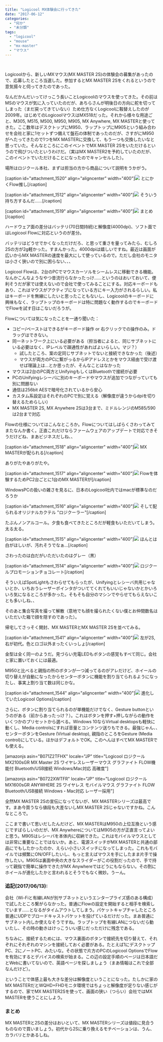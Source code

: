 ```yaml
---
title: "Logicool MX体験会に行ってきた"
date: "2017-06-12"
categories: 
  - "何か"
  - "未分類"
tags: 
  - "logicool"
  - "mouse"
  - "mx-master"
  - "マウス"
---
```


 

Logicoolから、新しいMXマウス(MX MASTER 2S)の体験会の募集があったので、応募したところ当選した。参加するとMX MASTER 2Sをくれるというので意気揚々と伺ってきたのであった。

なんだかんだいってけっこう長いことLogicoolのマウスを使ってきた。その前はMSのマウスが気に入っていたのだが、あちらさんが明後日の方向に舵を切ってしまった（まだ戻ってきていない）ため仕方なくLogicoolに鞍替えしたのが2009年。はじめてのLogicoolマウスはMX518だった。それから様々な用途ごと、M305, M515, M500, M950, M905, MX Anywhere, MX MASTERと使ってきた。ここ数年はデスクトップにM950、ラップトップにM905という組み合わせを会社と家に1セットずつ備えて盤石の体制であったのだが、さすがにM950がへたってきたので1つをMX MASTERに交換して、もう一つも交換したいなと思っていた。そんなところにこのイベントでMX MASTER 2Sをいただけるというので飛びついたというわけだ。（実はMX MASTER2を予約していたのだが、このイベントでいただけることになったのでキャンセルした）。

場所はロジクール本社、まずは担当の方から商品について説明をうかがう。

\[caption id="attachment\_1520" align="aligncenter" width="400"\]![](https://blog.naotaco.com/wp-content/uploads/2017/06/DSC06468-400x267.jpg) とにかくFlow推し\[/caption\]

\[caption id="attachment\_1512" align="aligncenter" width="400"\]![](https://blog.naotaco.com/wp-content/uploads/2017/06/DSC06464-400x267.jpg) そういう持ち方するんだ……\[/caption\]

\[caption id="attachment\_1519" align="aligncenter" width="400"\][![](https://blog.naotaco.com/wp-content/uploads/2017/06/DSC06470-400x267.jpg)](https://blog.naotaco.com/wp-content/uploads/2017/06/DSC06470.jpg) まとめ\[/caption\]

ハードウェア面の差分はバッテリ(70日間持続)と解像度(4000dpi)、ソフト面ではLogicool Flowに対応というのが差分。

バッテリはどうせでかくなっただけだろ、と思って重さを量ってみたら、むしろ2Sの方が2g軽かった。すまんかった。4000dpiは嬉しいですね。最近は画面が広いからMX MASTERの速度を最大にして使っているので。ただし会社のモニタは小さく狭いので別に困らない、、、

Logicool Flowは、2台のPCでマウスカーソルをシームレスに移動できる機能。なんかこんなようなやつ昔流行らなかったっけ……というのはおいておいて、便利そうだが家では使えないので会社で使ってみることにする。対応キーボードもあり、これはマウスがアクティブになっている方にキー入力がされるらしい。私はキーボードを無線にしたいと思ったこともないし、Logicoolのキーボードに興味もなく、ラップトップのキーボードは特に問題なく動作するのでキーボードでFlowを試す日はこないだろうが。

Flowについては気になったことを一通り聞いた：

- コピー/ペーストはできるがキーボード操作 or 右クリックでの操作のみ。ドラッグはできない。
- 同一ネットワーク上にいる必要がある（担当者によると、同じサブネットにいる必要はなく、IPレベルで疎通性があればよいらしい。マジ？）
    - 試したところ、案の定同じサブネットでないと接続できなかった（後述）
    - マウスが両方のPCに繋がっるからIPアドレスとかをマウス経由で受け渡せば理論上は…とか思ったが、そんなことはなかった
- マウスは2台のPC両方とUnifyingもしくはBluetoothで接続が必要
- PCのUnifyingレシーバに別のキーボードやマウスが追加でつながっていても別に問題ない
- 通信は256bit AESで暗号化されているから安心
- カスタム系設定はそれぞれのPCで別に覚える（解像度が違うからdpiを切り替えるためらしい）
- MX MASTER 2S, MX Anywhere 2Sは3台まで、ミドルレンジのM585/590は2台まで対応

Flowの仕様についてはこんなところか。Flowについてはしばらくさわってみてまたなんか書く。正直これだけならファームウェアのアップデートで対応できそうだけどね、まあビジネスだしね、、

\[caption id="attachment\_1518" align="aligncenter" width="400"\]![](https://blog.naotaco.com/wp-content/uploads/2017/06/DSC06471-400x267.jpg) MX MASTERが配られる\[/caption\]

ありがたやありがたや。

\[caption id="attachment\_1517" align="aligncenter" width="400"\]![](https://blog.naotaco.com/wp-content/uploads/2017/06/DSC06473-400x267.jpg) Flowを体験するためPC2台ごとに1台のMX MASTERが\[/caption\]

WindowsPCの扱いの雑さを見るに、日本のLogicool社内ではmacが標準なのだろうか

\[caption id="attachment\_1516" align="aligncenter" width="400"\]![](https://blog.naotaco.com/wp-content/uploads/2017/06/DSC06474-400x267.jpg) そして配られるオリジナルカクテル "ロジクーラー"\[/caption\]

たぶんノンアルコール。夕食も食べてきたところだが軽食もいただいてしまう。太る太る。

\[caption id="attachment\_1515" align="aligncenter" width="400"\]![](https://blog.naotaco.com/wp-content/uploads/2017/06/DSC06476-400x267.jpg) ほんとは白がほしいが、汚れそうでなぁ…\[/caption\]

さわったのは白だがいただいたのはグレー（黒）

\[caption id="attachment\_1514" align="aligncenter" width="400"\]![](https://blog.naotaco.com/wp-content/uploads/2017/06/DSC06477-400x267.jpg) ロジクールプロモーションチョコレート\[/caption\]

そういえばSpotLightもさわらせてもらったが、Unifyingとレシーバ共用じゃないとか、いちおうレーザーポインタがついててくれてもいいじゃないかとかいろいろ気になるところが多かった。そもそも自分のマシンでやらせてもらえないことも多いしね、、

そのあと集合写真を撮って解散（意地でも顔を撮られたくない僕とお仲間数名はいただいた箱で顔を隠すのであった）。

帰宅してさっそく開封、MX MASTERとMX MASTER 2Sを並べてみる。

\[caption id="attachment\_1541" align="aligncenter" width="400"\]![](https://blog.naotaco.com/wp-content/uploads/2017/06/DSC06462-400x267.jpg) 左が2S, 右が初代。色とロゴ以外まったくいっしょ\[/caption\]

金型は全く同一のようだ。見づらい充電LEDもボタンの感覚もすべて同じ。会社と家に置いておくには最適。

M950と比べると親指の所のボタンが一つ減ってるのがアレだけど、ホイールの切り替えが自動になったからセンターボタンに機能を割り当てられるようになったし、事実上割り当て数は同じかな。

\[caption id="attachment\_1544" align="aligncenter" width="400"\][![](https://blog.naotaco.com/wp-content/uploads/2017/06/ScreenClip-400x289.png)](https://blog.naotaco.com/wp-content/uploads/2017/06/ScreenClip.png) 進化していたLogicool Options\[/caption\]

さらに、ボタンに割り当てられるのが単機能だけでなく、Gesture buttonというのがある（前からあったっけ？）。これはボタンを押す+押しながらの動作をいくつかのプリセットから選べる。Windows 10ならVirtual desktopsも軽快に動くし、Media controlsにすれば音量とコンテンツ送りもできる。最強じゃん、、　センターボタンをGesture (Virtual desktop), 親指のところをGesture (Media control)にしている。ほかはデフォルトでOK。このへんはすべてMX MASTERでも使える。

\[amazonjs asin="B071Z2TFHX" locale="JP" title="Logicool ロジクール MX2100sGR MX Master 2S ワイヤレスレーザーマウス グラファイト FLOW機能付 Bluetooth/USB接続 Windows/Mac対応 高確度"\]

\[amazonjs asin="B0722XWTFR" locale="JP" title="Logicool ロジクール MX1600sGR ANYWHERE 2S ワイヤレス モバイルマウス グラファイト FLOW Bluetooth/USB接続 Windows・Mac対応 レーザー採用"\]

全然MX MASTER 2Sの宣伝になってないが、MX MASTERシリーズは最高です。まあ今買うなら値段も大差ないしMX MASTER 2Sじゃないですかね。こんなところで。

ここまで書いて思いだしたんだけど、MX MASTERはM950の上位互換という感じですばらしいのだが、MX AnywhereについてはM905の方が正直言ってよいと思う。M905はレシーバを本体内に収納できた。これはモバイルマウスとしては非常に重要なことではないか。あと、電源スイッチがMX MASTERと共通の部品にでもしたかったのか、えらい小さいスイッチになってしまった。これもモバイルでは頻繁にON/OFFしたいし、もっと言えばマウスを手にしたまま片手で操作したい。M905は裏面中央の大きなスライダーがこの役割だったので、手で持って親指で簡単に操作できたがMX Anywhereではどうにもならない。その割にホイールが進化したかと言われるとそうでもなく微妙。うーん。

### 追記(2017/06/13):

会社（Wi-Fiと有線LANが別サブネットというエンタープライズ感のある構成）で試したところ繋がらなかった。普通にFlowの設定を開始すると相手を検索しています……となるがタイムアウトしてしまう。パケットキャプチャしたところ普通にUDPでブロードキャストパケットを投げているだけだった。まあ普通にサブネット内しか使えなそうですね。ラップトップを有線LANにつないだら動いたし、その時の動きはけっこういい感じだっただけに残念である。

ちなみに、接続するためには、マウス裏面のボタンで接続先を切り替えて、それぞれにそれぞれのマシンを接続しておく必要がある。たとえば1にデスクトップPC、2にノートPC、みたいな。その状態で片方のPCのLogicool OptionsでFlowを有効にするとデバイスの検索が始まる。この辺の設定手順のページは日本語だとWebに書いてないので、英語ページを探しましょう（まあ情報はこれで全部なんだけど）。

ということで体感上最も大きな差分は解像度ということになった。たしかに家のMX MASTERだとWQHD+FHDモニタ環境ではちょっと解像度が足りない感じがするので、家でMX MASTER2Sを使って、画面の狭い（つらい）会社ではMX MASTERを使うことにしよう。

### まとめ

MX MASTERと2Sの差分はおいといて、MX MASTERシリーズは値段に見合うものなので買いましょう。初代から2Sに乗り換えるモチベーションは、うん、カラバリとかあるしね。
